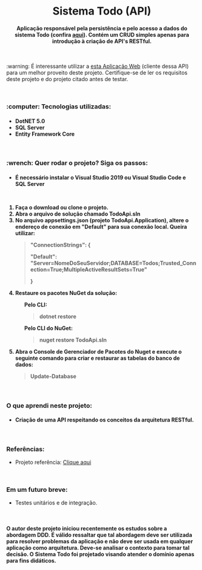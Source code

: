 <h1 align="center">Sistema Todo (API)</h1>
<h4 align="center">Aplicação responsável pela persistência e pelo acesso a dados do sistema Todo (confira <a href="https://github.com/Doug-Vitor/Todo-Web/">aqui</a>). Contém um CRUD simples apenas para introdução à criação de API's RESTful.</h3>

<br/>
<p>:warning: É interessante utilizar a <a href="https://github.com/Doug-Vitor/Todo-Web/">esta Aplicação Web</a> (cliente dessa API) para um melhor proveito deste projeto. Certifique-se de ler os requisitos deste projeto e do projeto citado antes de testar.<p>

<br/>
<h3>:computer: Tecnologias utilizadas:</h3>
<h4>
 <ul>
  <li>DotNET 5.0</li>
  <li>SQL Server</li>
  <li>Entity Framework Core</li>
  </ul>
</h4>

<br/>
<h3>:wrench: Quer rodar o projeto? Siga os passos:</h3>
<h4>
 <ul><li>É necessário instalar o Visual Studio 2019 ou Visual Studio Code e SQL Server</li></ul>
 
 <br/>
 <ol>
  <li>Faça o download ou clone o projeto.</li>
  <li>Abra o arquivo de solução chamado TodoApi.sln</li>
  <li>No arquivo appsettings.json (projeto TodoApi.Application), altere o endereço de conexão em "Default" para sua conexão local. Queira utilizar:
   <blockquote>
    "ConnectionStrings": { 
     <p>"Default": "Server=NomeDoSeuServidor;DATABASE=Todos;Trusted_Connection=True;MultipleActiveResultSets=True"</p>
    }
   </blockquote>
  </li>
  <li>Restaure os pacotes NuGet da solução:
   <ul>
    <p>Pelo CLI: <blockquote>dotnet restore</blockquote></p>
    <p>Pelo CLI do NuGet: <blockquote>nuget restore TodoApi.sln</blockquote></p>
   </ul>
  </li>
  
  <li>Abra o Console de Gerenciador de Pacotes do Nuget e execute o seguinte comando para criar e restaurar as tabelas do banco de dados:<blockquote>Update-Database</blockquote></li>
 </ol>
</h4>

<br/>
<h3>O que aprendi neste projeto:</h3>
<h4>
 <ul>
  <li>Criação de uma API respeitando os conceitos da arquitetura RESTful.</li>
 </ul>
</h4>

<br/>
<h3>Referências:</h3>
<ul>
  <li>Projeto referência: <a href="https://github.com/dotnet-architecture/eShopOnWeb">Clique aqui</a></li>
</ul>

<br>
<h3>Em um futuro breve:</h3>
<ul>
  <li>Testes unitários e de integração.</li>
</ul>

<br/>
<h4>O autor deste projeto iniciou recentemente os estudos sobre a abordagem DDD. É válido ressaltar que tal abordagem deve ser utilizada para resolver problemas da aplicação e não deve ser usada em qualquer aplicação como arquitetura. Deve-se analisar o contexto para tomar tal decisão. O Sistema Todo foi projetado visando atender o domínio apenas para fins didáticos.</h3>
